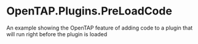 # OpenTAP.Plugins.PreLoadCode
An example showing the OpenTAP feature of adding code to a plugin that will run right before the plugin is loaded
